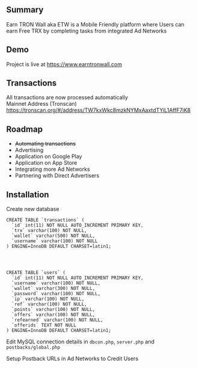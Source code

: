 ## Summary
Earn TRON Wall aka ETW is a Mobile Friendly platform where Users can earn Free TRX by completing tasks from integrated Ad Networks
## Demo
Project is live at https://www.earntronwall.com
## Transactions
All transactions are now processed automatically  
Mainnet Address (Tronscan) https://tronscan.org/#/address/TW7kxWkc8mzkNYMxAaxtdTYiL1AffF7iK8
## Roadmap
* ~~Automating transactions~~
* Advertising
* Application on Google Play
* Application on App Store
* Integrating more Ad Networks
* Partnering with Direct Advertisers
## Installation
Create new database
```
CREATE TABLE `transactions` (
  `id` int(11) NOT NULL AUTO_INCREMENT PRIMARY KEY,
  `trx` varchar(100) NOT NULL,
  `wallet` varchar(500) NOT NULL,
  `username` varchar(100) NOT NULL
) ENGINE=InnoDB DEFAULT CHARSET=latin1;			




CREATE TABLE `users` (
  `id` int(11) NOT NULL AUTO_INCREMENT PRIMARY KEY,
  `username` varchar(100) NOT NULL,
  `wallet` varchar(300) NOT NULL,
  `password` varchar(100) NOT NULL,
  `ip` varchar(100) NOT NULL,
  `ref` varchar(100) NOT NULL,
  `points` varchar(100) NOT NULL,
  `offers` varchar(100) NOT NULL,
  `refearned` varchar(100) NOT NULL,    
  `offerids` TEXT NOT NULL       
) ENGINE=InnoDB DEFAULT CHARSET=latin1;			

```
Edit MySQL connection details in `dbcon.php`, `server.php` and `postbacks/global.php`

Setup Postback URLs in Ad Networks to Credit Users
